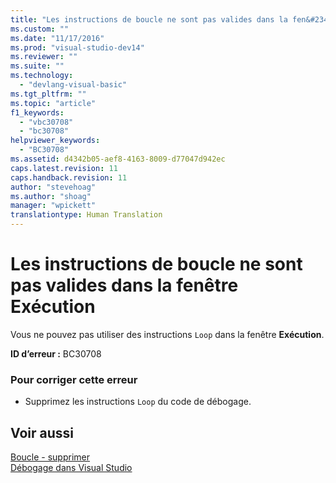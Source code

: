 ```yaml
---
title: "Les instructions de boucle ne sont pas valides dans la fen&#234;tre Ex&#233;cution | Microsoft Docs"
ms.custom: ""
ms.date: "11/17/2016"
ms.prod: "visual-studio-dev14"
ms.reviewer: ""
ms.suite: ""
ms.technology: 
  - "devlang-visual-basic"
ms.tgt_pltfrm: ""
ms.topic: "article"
f1_keywords: 
  - "vbc30708"
  - "bc30708"
helpviewer_keywords: 
  - "BC30708"
ms.assetid: d4342b05-aef8-4163-8009-d77047d942ec
caps.latest.revision: 11
caps.handback.revision: 11
author: "stevehoag"
ms.author: "shoag"
manager: "wpickett"
translationtype: Human Translation
---
```

# Les instructions de boucle ne sont pas valides dans la fen&#234;tre Ex&#233;cution
Vous ne pouvez pas utiliser des instructions `Loop` dans la fenêtre **Exécution**.  
  
 **ID d’erreur :** BC30708  
  
### Pour corriger cette erreur  
  
-   Supprimez les instructions `Loop` du code de débogage.  
  
## Voir aussi  
 [Boucle \- supprimer](http://msdn.microsoft.com/fr-fr/707e1afe-71d1-4ebd-83fd-3fa6a8e38e57)   
 [Débogage dans Visual Studio](/visual-studio/debugger/debugging-in-visual-studio)
